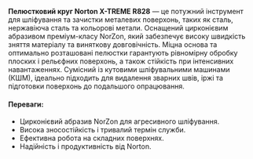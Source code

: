 **Пелюстковий круг Norton X-TREME R828** — це потужний інструмент для шліфування та зачистки металевих поверхонь, таких як сталь, нержавіюча сталь та кольорові метали. Оснащений цирконієвим абразивом преміум-класу NorZon, який забезпечує високу швидкість зняття матеріалу та виняткову довговічність. Міцна основа та оптимально розташовані пелюстки гарантують рівномірну обробку плоских і рельєфних поверхонь, а також стійкість при інтенсивних навантаженнях. Сумісний із кутовими шліфувальними машинами (КШМ), ідеально підходить для видалення зварних швів, іржі та підготовки поверхонь до подальшого опрацювання.

#### Переваги:

- Цирконієвий абразив NorZon для агресивного шліфування.
- Висока зносостійкість і тривалий термін служби.
- Ефективна робота на складних поверхнях.
- Надійність і продуктивність від Norton.

